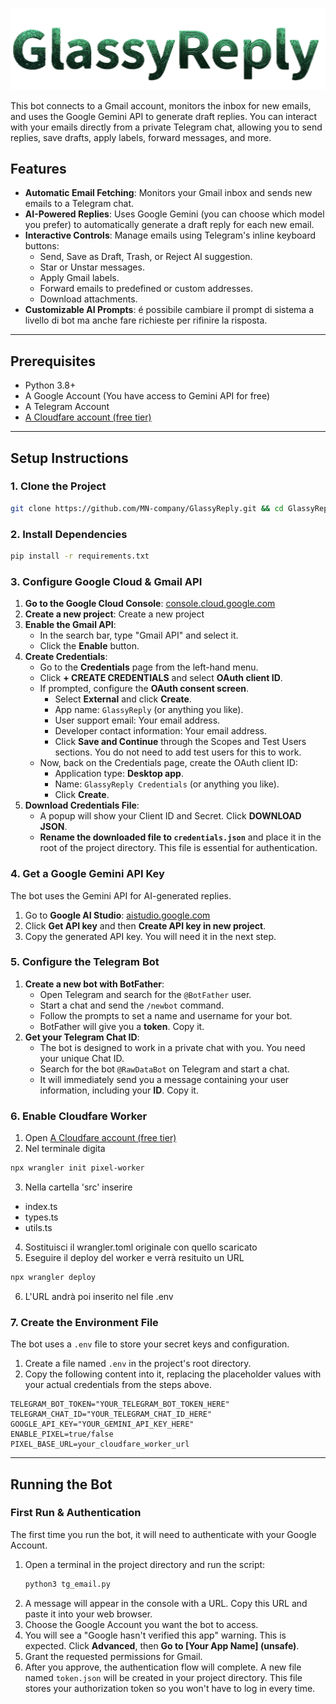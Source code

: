 ![GLASSYREPLY.png](https://github.com/MN-company/GlassyReply/blob/f7143f3a0553dae4b8ea6affcb8d963fd10204b5/GLASSYREPLY.png)

This bot connects to a Gmail account, monitors the inbox for new emails, and uses the Google Gemini API to generate draft replies. You can interact with your emails directly from a private Telegram chat, allowing you to send replies, save drafts, apply labels, forward messages, and more.

## Features

- **Automatic Email Fetching**: Monitors your Gmail inbox and sends new emails to a Telegram chat.
- **AI-Powered Replies**: Uses Google Gemini (you can choose which model you prefer) to automatically generate a draft reply for each new email.
- **Interactive Controls**: Manage emails using Telegram's inline keyboard buttons:
  - Send, Save as Draft, Trash, or Reject AI suggestion.
  - Star or Unstar messages.
  - Apply Gmail labels.
  - Forward emails to predefined or custom addresses.
  - Download attachments.
- **Customizable AI Prompts**: é possibile cambiare il prompt di sistema a livello di bot ma anche fare richieste per rifinire la risposta.

---

## Prerequisites

- Python 3.8+
- A Google Account (You have access to Gemini API for free)
- A Telegram Account
- [A Cloudfare account (free tier)](https://dash.cloudflare.com/login)

---

## Setup Instructions


### 1. Clone the Project

```bash
git clone https://github.com/MN-company/GlassyReply.git && cd GlassyReply
```
### 2. Install Dependencies
```bash
pip install -r requirements.txt
```
### 3. Configure Google Cloud & Gmail API

1.  **Go to the Google Cloud Console**: [console.cloud.google.com](https://console.cloud.google.com/)
2.  **Create a new project**: Create a new project
3.  **Enable the Gmail API**:
    - In the search bar, type "Gmail API" and select it.
    - Click the **Enable** button.
4.  **Create Credentials**:
    - Go to the **Credentials** page from the left-hand menu.
    - Click **+ CREATE CREDENTIALS** and select **OAuth client ID**.
    - If prompted, configure the **OAuth consent screen**.
        - Select **External** and click **Create**.
        - App name: `GlassyReply` (or anything you like).
        - User support email: Your email address.
        - Developer contact information: Your email address.
        - Click **Save and Continue** through the Scopes and Test Users sections. You do not need to add test users for this to work.
    - Now, back on the Credentials page, create the OAuth client ID:
        - Application type: **Desktop app**.
        - Name: `GlassyReply Credentials` (or anything you like).
        - Click **Create**.
5.  **Download Credentials File**:
    - A popup will show your Client ID and Secret. Click **DOWNLOAD JSON**.
    - **Rename the downloaded file to `credentials.json`** and place it in the root of the project directory. This file is essential for authentication.

### 4. Get a Google Gemini API Key

The bot uses the Gemini API for AI-generated replies.

1.  Go to **Google AI Studio**: [aistudio.google.com](https://aistudio.google.com/)
2.  Click **Get API key** and then **Create API key in new project**.
3.  Copy the generated API key. You will need it in the next step.

### 5. Configure the Telegram Bot

1.  **Create a new bot with BotFather**:
    - Open Telegram and search for the `@BotFather` user.
    - Start a chat and send the `/newbot` command.
    - Follow the prompts to set a name and username for your bot.
    - BotFather will give you a **token**. Copy it.
2.  **Get your Telegram Chat ID**:
    - The bot is designed to work in a private chat with you. You need your unique Chat ID.
    - Search for the bot `@RawDataBot` on Telegram and start a chat.
    - It will immediately send you a message containing your user information, including your **ID**. Copy it.
  
### 6. Enable Cloudfare Worker
1. Open [A Cloudfare account (free tier)](https://dash.cloudflare.com/login)
2. Nel terminale digita

```bash
npx wrangler init pixel-worker
```
3. Nella cartella 'src' inserire
  - index.ts
  - types.ts
  - utils.ts
4. Sostituisci il wrangler.toml originale con quello scaricato
5. Eseguire il deploy del worker e verrà resituito un URL
```bash
npx wrangler deploy
```
6. L'URL andrà poi inserito nel file .env


### 7. Create the Environment File

The bot uses a `.env` file to store your secret keys and configuration.

1.  Create a file named `.env` in the project's root directory.
2.  Copy the following content into it, replacing the placeholder values with your actual credentials from the steps above.

```env
TELEGRAM_BOT_TOKEN="YOUR_TELEGRAM_BOT_TOKEN_HERE"
TELEGRAM_CHAT_ID="YOUR_TELEGRAM_CHAT_ID_HERE"
GOOGLE_API_KEY="YOUR_GEMINI_API_KEY_HERE"
ENABLE_PIXEL=true/false
PIXEL_BASE_URL=your_cloudfare_worker_url
```

---

## Running the Bot

### First Run & Authentication

The first time you run the bot, it will need to authenticate with your Google Account.

1.  Open a terminal in the project directory and run the script:
    ```bash
    python3 tg_email.py
    ```
2.  A message will appear in the console with a URL. Copy this URL and paste it into your web browser.
3.  Choose the Google Account you want the bot to access.
4.  You will see a "Google hasn't verified this app" warning. This is expected. Click **Advanced**, then **Go to [Your App Name] (unsafe)**.
5.  Grant the requested permissions for Gmail.
6.  After you approve, the authentication flow will complete. A new file named `token.json` will be created in your project directory. This file stores your authorization token so you won't have to log in every time.

